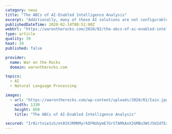 ```yaml
---
category: news
title: "The ABCs of AI-Enabled Intelligence Analysis"
excerpt: "Additionally, many of these AI solutions are not configurable by the users ... At a minimum, however, any analysis system meant for all military intelligence units ought to allow analysts to code in the common languages used for data analysis and machine learning (i.e. Python, R, etc.). The analysis system can have special contractor-specific ..."
publishedDateTime: 2020-02-14T08:52:00Z
webUrl: "https://warontherocks.com/2020/02/the-abcs-of-ai-enabled-intelligence-analysis/"
type: article
quality: 39
heat: 39
published: false

provider:
  name: War on the Rocks
  domain: warontherocks.com

topics:
  - AI
  - Natural Language Processing

images:
  - url: "https://warontherocks.com/wp-content/uploads/2020/02/Iain.jpg"
    width: 1330
    height: 850
    title: "The ABCs of AI-Enabled Intelligence Analysis"

secured: "Ir8irtxie1uS/et8SXJRMKMyrkDFNUUymE7GrSTAMkAxX2GMBu3WtJSU2d7Ea8b7kVIKZTPHLVj7ITrnLG/IuVNfPnwJsJjFnJ/hQWTtU0qYK2SIJ95myUUVNAwAxUXvrhmCJWmkrNpzLp21RcGMEiRZOwUmtAK9HM+TGL9escLEmvNumh2J5C4xB+vQULqaZ986qBLGS95+i5rZvSShQ6ilBusvjnTTiBv6OaBg6bnuxg+m1iWbj75yoaBNMyc3X3X+QYvC1t3Mog3C9z5tz8xG/ceBHbB3lnj3FO801P1m9dcI3Ft4Kx6OdsuZQ/+TCB9DWw2Dr6kzmPac9iE4Qa+oRPLqShkkwEDk8c4QgPR6YlxH1mrX4kyqddrwfXrvLWJ3et1l7zsM4XN5YR8WuvU4pesWt/xS+y8cbOLcposnvTDxiXS7bxzzr2UcbWumYrToN1Wb5CGkBibj4bFaQ9B/5oCusWmo0TeHaI+XZZ0=;cFVJ21oQLN3uLHA1t5yeCQ=="
---
```


